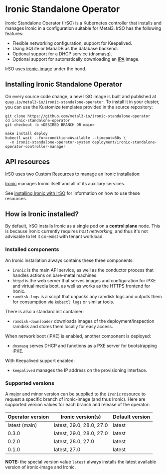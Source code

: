 # Ironic Standalone Operator

Ironic Standalone Operator (IrSO) is a Kubernetes controller that installs and
manages Ironic in a configuration suitable for Metal3. IrSO has the following
features:

- Flexible networking configuration, support for Keepalived.
- Using SQLite or MariaDB as the database backend.
- Optional support for a DHCP service (dnsmasq).
- Optional support for automatically downloading an
  [IPA](../ironic/ironic-python-agent.md) image.

IrSO uses [ironic-image](../ironic/ironic-container-images.md) under the hood.

## Installing Ironic Standalone Operator

On every source code change, a new IrSO image is built and published at
`quay.io/metal3-io/ironic-standalone-operator`. To install it in your cluster,
you can use the Kustomize templates provided in the source repository:

```console
git clone https://github.com/metal3-io/ironic-standalone-operator
cd ironic-standalone-operator
git checkout -b <DESIRED BRANCH OR main>

make install deploy
kubectl wait --for=condition=Available --timeout=60s \
  -n ironic-standalone-operator-system deployment/ironic-standalone-operator-controller-manager
```

## API resources

IrSO uses two Custom Resources to manage an Ironic installation:

[Ironic](https://github.com/metal3-io/ironic-standalone-operator/blob/main/config/crd/bases/ironic.metal3.io_ironics.yaml)
manages Ironic itself and all of its auxiliary services.

See [installing Ironic with IrSO](./install-basics.md) for information on how
to use these resources.

## How is Ironic installed?

By default, IrSO installs Ironic as a single pod on a **control plane** node.
This is because Ironic currently requires *host networking*, and thus it's not
advisable to let it co-exist with tenant workload.

### Installed components

An Ironic installation always contains these three components:

- `ironic` is the main API service, as well as the conductor process that
  handles actions on bare-metal machines.
- `httpd` is the web server that serves images and configuration for iPXE and
  virtual media boot, as well as works as the HTTPS frontend for Ironic.
- `ramdisk-logs` is a script that unpacks any ramdisk logs and outputs them
  for consumption via `kubectl logs` or similar tools.

There is also a standard init container:

- `ramdisk-downloader` downloads images of the deployment/inspection ramdisk
  and stores them locally for easy access.

When network boot (iPXE) is enabled, another component is deployed:

- `dnsmasq` serves DHCP and functions as a PXE server for bootstrapping iPXE.

With Keepalived support enabled:

- `keepalived` manages the IP address on the provisioning interface.

### Supported versions

A major and minor version can be supplied to the `Ironic` resource to request
a specific branch of ironic-image (and thus Ironic). Here are supported version
values for each branch and release of the operator:

| Operator version | Ironic version(s)        | Default version |
| ---------------- | ------------------------ | --------------- |
| latest (main)    | latest, 29.0, 28.0, 27.0 | latest          |
| 0.3.0            | latest, 29.0, 28.0, 27.0 | latest          |
| 0.2.0            | latest, 28.0, 27.0       | latest          |
| 0.1.0            | latest, 27.0             | latest          |

**NOTE:** the special version value `latest` always installs the latest
available version of ironic-image and Ironic.
